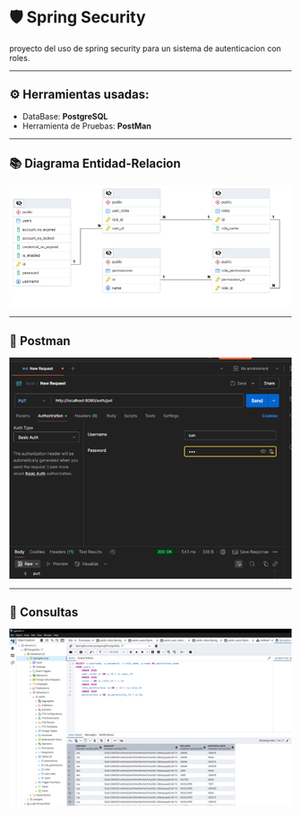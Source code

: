 # 🛡 Spring Security 

proyecto del uso de spring security para un sistema de autenticacion con roles.

---

## ⚙ Herramientas usadas: 
 - DataBase: **PostgreSQL**
 - Herramienta de Pruebas: **PostMan**

---
## 📚 Diagrama Entidad-Relacion

![PostgreSQL](src/main/resources/static/ERD.png)

---

## 🧰 Postman

![postman](src/main/resources/static/postman.PNG)

---

## 📖 Consultas

![consulta](src/main/resources/static/postgreSQL.PNG)
